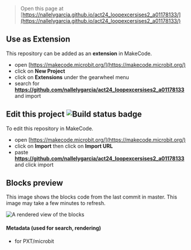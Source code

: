 
> Open this page at [https://nallelygarcia.github.io/act24_loopexcersises2_a01178133/](https://nallelygarcia.github.io/act24_loopexcersises2_a01178133/)

## Use as Extension

This repository can be added as an **extension** in MakeCode.

* open [https://makecode.microbit.org/](https://makecode.microbit.org/)
* click on **New Project**
* click on **Extensions** under the gearwheel menu
* search for **https://github.com/nallelygarcia/act24_loopexcersises2_a01178133** and import

## Edit this project ![Build status badge](https://github.com/nallelygarcia/act24_loopexcersises2_a01178133/workflows/MakeCode/badge.svg)

To edit this repository in MakeCode.

* open [https://makecode.microbit.org/](https://makecode.microbit.org/)
* click on **Import** then click on **Import URL**
* paste **https://github.com/nallelygarcia/act24_loopexcersises2_a01178133** and click import

## Blocks preview

This image shows the blocks code from the last commit in master.
This image may take a few minutes to refresh.

![A rendered view of the blocks](https://github.com/nallelygarcia/act24_loopexcersises2_a01178133/raw/master/.github/makecode/blocks.png)

#### Metadata (used for search, rendering)

* for PXT/microbit
<script src="https://makecode.com/gh-pages-embed.js"></script><script>makeCodeRender("{{ site.makecode.home_url }}", "{{ site.github.owner_name }}/{{ site.github.repository_name }}");</script>
